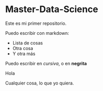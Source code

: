 # Master-Data-Science

Este es mi primer repositorio.

Puedo escribir con markdown:

* Lista de cosas
* Otra cosa
* Y otra más

Puedo escribir en *cursiva*, o en **negrita**

Hola

Cualquier cosa, lo que yo quiera.

